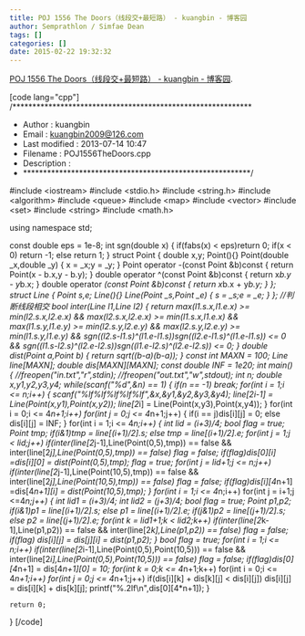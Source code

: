 ```yaml
---
title: POJ 1556 The Doors（线段交+最短路） - kuangbin - 博客园
author: Semprathlon / Simfae Dean
tags: []
categories: []
date: 2015-02-22 19:32:32
---
```

<a href="http://www.cnblogs.com/kuangbin/p/3189309.html">POJ 1556 The Doors（线段交+最短路） - kuangbin - 博客园</a>.

[code lang="cpp"]
/************************************************************
 * Author        : kuangbin
 * Email         : kuangbin2009@126.com 
 * Last modified : 2013-07-14 10:47
 * Filename      : POJ1556TheDoors.cpp
 * Description   : 
 * *********************************************************/

#include &lt;iostream&gt;
#include &lt;stdio.h&gt;
#include &lt;string.h&gt;
#include &lt;algorithm&gt;
#include &lt;queue&gt;
#include &lt;map&gt;
#include &lt;vector&gt;
#include &lt;set&gt;
#include &lt;string&gt;
#include &lt;math.h&gt;

using namespace std;

const double eps = 1e-8;
int sgn(double x)
{
    if(fabs(x) &lt; eps)return 0;
    if(x &lt; 0) return -1;
    else return 1;
}
struct Point
{
    double x,y;
    Point(){}
    Point(double _x,double _y)
    {
        x = _x;y = _y;
    }
    Point operator -(const Point &amp;b)const
    {
        return Point(x - b.x,y - b.y);
    }
    double operator ^(const Point &amp;b)const
    {
        return x*b.y - y*b.x;
    }
    double operator *(const Point &amp;b)const
    {
        return x*b.x + y*b.y;
    }
};
struct Line
{
    Point s,e;
    Line(){}
    Line(Point _s,Point _e)
    {
        s = _s;e = _e;
    }
};
//判断线段相交
bool inter(Line l1,Line l2)
{
    return 
        max(l1.s.x,l1.e.x) &gt;= min(l2.s.x,l2.e.x) &amp;&amp;
        max(l2.s.x,l2.e.x) &gt;= min(l1.s.x,l1.e.x) &amp;&amp;
        max(l1.s.y,l1.e.y) &gt;= min(l2.s.y,l2.e.y) &amp;&amp;
        max(l2.s.y,l2.e.y) &gt;= min(l1.s.y,l1.e.y) &amp;&amp;
        sgn((l2.s-l1.s)^(l1.e-l1.s))*sgn((l2.e-l1.s)^(l1.e-l1.s)) &lt;= 0 &amp;&amp;
        sgn((l1.s-l2.s)^(l2.e-l2.s))*sgn((l1.e-l2.s)^(l2.e-l2.s)) &lt;= 0;
}
double dist(Point a,Point b)
{
    return sqrt((b-a)*(b-a));
}
const int MAXN = 100;
Line line[MAXN];
double dis[MAXN][MAXN];
const double INF = 1e20;
int main()
{
    //freopen(&quot;in.txt&quot;,&quot;r&quot;,stdin);
    //freopen(&quot;out.txt&quot;,&quot;w&quot;,stdout);
    int n;
    double x,y1,y2,y3,y4;
    while(scanf(&quot;%d&quot;,&amp;n) == 1)
    {
        if(n == -1) break;
        for(int i = 1;i &lt;= n;i++)
        {
            scanf(&quot;%lf%lf%lf%lf%lf&quot;,&amp;x,&amp;y1,&amp;y2,&amp;y3,&amp;y4);
            line[2*i-1] = Line(Point(x,y1),Point(x,y2));
            line[2*i] = Line(Point(x,y3),Point(x,y4));
        }
        for(int i = 0;i &lt;= 4*n+1;i++)
            for(int j = 0;j &lt;= 4*n+1;j++)
            {
                if(i == j)dis[i][j] = 0;
                else dis[i][j] = INF;
            }
        for(int i = 1;i &lt;= 4*n;i++)
        {
            int lid = (i+3)/4;
            bool flag = true;
            Point tmp;
            if(i&amp;1)tmp = line[(i+1)/2].s;
            else tmp = line[(i+1)/2].e;
            for(int j = 1;j &lt; lid;j++)
                if(inter(line[2*j-1],Line(Point(0,5),tmp)) == false
                        &amp;&amp; inter(line[2*j],Line(Point(0,5),tmp)) == false)
                    flag = false;
            if(flag)dis[0][i] =dis[i][0] = dist(Point(0,5),tmp);
            flag = true;
            for(int j = lid+1;j &lt;= n;j++)
                if(inter(line[2*j-1],Line(Point(10,5),tmp)) == false
                        &amp;&amp; inter(line[2*j],Line(Point(10,5),tmp)) == false)
                    flag = false;
            if(flag)dis[i][4*n+1] =dis[4*n+1][i] = dist(Point(10,5),tmp);
        }
        for(int i = 1;i &lt;= 4*n;i++)
            for(int j = i+1;j &lt;=4*n;j++)
            {
                int lid1 = (i+3)/4;
                int lid2 = (j+3)/4;
                bool flag = true;
                Point p1,p2;
                if(i&amp;1)p1 = line[(i+1)/2].s;
                else p1 = line[(i+1)/2].e;
                if(j&amp;1)p2 = line[(j+1)/2].s;
                else p2 = line[(j+1)/2].e;
                for(int k = lid1+1;k &lt; lid2;k++)
                    if(inter(line[2*k-1],Line(p1,p2)) == false
                            &amp;&amp; inter(line[2*k],Line(p1,p2)) == false)
                        flag = false;
                if(flag) dis[i][j] = dis[j][i] = dist(p1,p2);
            }
        bool flag = true;
        for(int i = 1;i &lt;= n;i++)
            if(inter(line[2*i-1],Line(Point(0,5),Point(10,5))) == false
                    &amp;&amp; inter(line[2*i],Line(Point(0,5),Point(10,5))) == false)
                flag = false;
        if(flag)dis[0][4*n+1] = dis[4*n+1][0] = 10;
        for(int k = 0;k &lt;= 4*n+1;k++)
            for(int i = 0;i &lt;= 4*n+1;i++)
                for(int j = 0;j &lt;= 4*n+1;j++)
                    if(dis[i][k] + dis[k][j] &lt; dis[i][j])
                        dis[i][j] = dis[i][k] + dis[k][j];
        printf(&quot;%.2lf\n&quot;,dis[0][4*n+1]);
    }
    
    return 0;
}
[/code]
